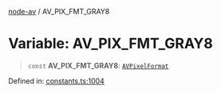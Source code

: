 [node-av](../globals.md) / AV\_PIX\_FMT\_GRAY8

# Variable: AV\_PIX\_FMT\_GRAY8

> `const` **AV\_PIX\_FMT\_GRAY8**: [`AVPixelFormat`](../type-aliases/AVPixelFormat.md)

Defined in: [constants.ts:1004](https://github.com/seydx/av/blob/f8631fc881b394300b1479f511d55cf1c370a87f/src/constants/constants.ts#L1004)
